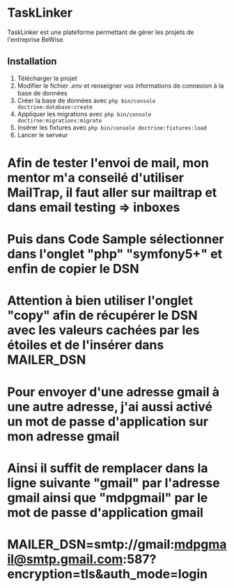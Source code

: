 # TaskLinker

TaskLinker est une plateforme permettant de gérer les projets de l'entreprise BeWise.

## Installation

1. Télécharger le projet
2. Modifier le fichier _.env_ et renseigner vos informations de connexion à la base de données
3. Créer la base de données avec `php bin/console doctrine:database:create`
4. Appliquer les migrations avec `php bin/console doctirne:migrations:migrate`
5. Insérer les fixtures avec `php bin/console doctrine:fixtures:load`
6. Lancer le serveur

# Afin de tester l'envoi de mail, mon mentor m'a conseilé d'utiliser MailTrap, il faut aller sur mailtrap et dans email testing => inboxes
# Puis dans Code Sample sélectionner dans l'onglet "php" "symfony5+" et enfin de copier le DSN
# Attention à bien utiliser l'onglet "copy" afin de récupérer le DSN avec les valeurs cachées par les étoiles et de l'insérer dans MAILER_DSN

# Pour envoyer d'une adresse gmail à une autre adresse, j'ai aussi activé un mot de passe d'application sur mon adresse gmail 
# Ainsi il suffit de remplacer dans la ligne suivante "gmail" par l'adresse gmail ainsi que "mdpgmail" par le mot de passe d'application gmail
# MAILER_DSN=smtp://gmail:mdpgmail@smtp.gmail.com:587?encryption=tls&auth_mode=login